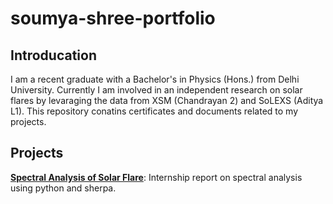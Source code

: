 # soumya-shree-portfolio
## Introducation
I am a recent graduate with a Bachelor's in Physics (Hons.) from Delhi University. Currently I am involved in an independent research on solar flares by levaraging the data from XSM (Chandrayan 2) and SoLEXS (Aditya L1). This repository conatins certificates and documents related to my projects.

## Projects
**[Spectral Analysis of Solar Flare](https://drive.google.com/file/d/1T5QV25g9h8U0aI8Qr6uuv7dQGdlAvBKn/view?usp=drive_link)**: Internship report on spectral analysis using python and sherpa.

